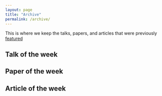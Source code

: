 ```yaml
---
layout: page
title: "Archive"
permalink: /archive/
---
```


This is where we keep the talks, papers, and articles that were previously [featured](/featured/)

## Talk of the week

## Paper of the week

## Article of the week
